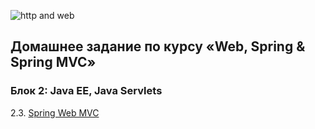 ![http and web](https://cdn4.iconfinder.com/data/icons/aquablend-PNG/General/Location-HTTP.png)

## Домашнее задание по курсу «Web, Spring & Spring MVC»

### Блок 2: Java EE, Java Servlets

2.3. [Spring Web MVC](https://github.com/lAmTheMoon/JavaWebSpring-SpringMVC/tree/hw_05)